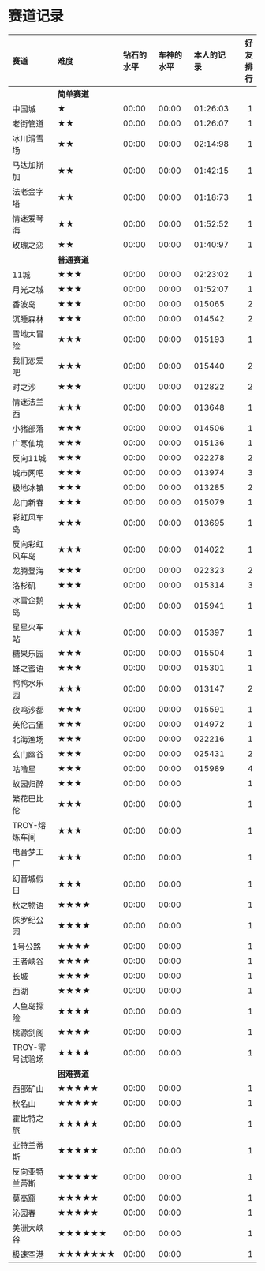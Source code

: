 # 赛道记录

赛道|难度|钻石的水平|车神的水平|本人的记录|好友排行
:-|:-|:-|:-|:-|-:
||**简单赛道**|||
中国城|★|00:00|00:00|01:26:03|1
老街管道|★★|00:00|00:00|01:26:07|1
冰川滑雪场|★★|00:00|00:00|02:14:98|1
马达加斯加|★★|00:00|00:00|01:42:15|1
法老金字塔|★★|00:00|00:00|01:18:73|1
情迷爱琴海|★★|00:00|00:00|01:52:52|1
玫瑰之恋|★★|00:00|00:00|01:40:97|1
||**普通赛道**||
11城|★★★|00:00|00:00|02:23:02|1
月光之城|★★★|00:00|00:00|01:52:07|1
香波岛|★★★|00:00|00:00|015065|2
沉睡森林|★★★|00:00|00:00|014542|2
雪地大冒险|★★★|00:00|00:00|015193|1
我们恋爱吧|★★★|00:00|00:00|015440|2
时之沙|★★★|00:00|00:00|012822|2
情迷法兰西|★★★|00:00|00:00|013648|1
小猪部落|★★★|00:00|00:00|014506|1
广寒仙境|★★★|00:00|00:00|015136|1
反向11城|★★★|00:00|00:00|022278|2
城市网吧|★★★|00:00|00:00|013974|3
极地冰镇|★★★|00:00|00:00|013285|2
龙门新春|★★★|00:00|00:00|015079|1
彩虹风车岛|★★★|00:00|00:00|013695|1
反向彩虹风车岛|★★★|00:00|00:00|014022|1
龙腾登海|★★★|00:00|00:00|022323|2
洛杉矶|★★★|00:00|00:00|015314|3
冰雪企鹅岛|★★★|00:00|00:00|015941|1
星星火车站|★★★|00:00|00:00|015397|1
糖果乐园|★★★|00:00|00:00|015504|1
蜂之蜜语|★★★|00:00|00:00|015301|1
鸭鸭水乐园|★★★|00:00|00:00|013147|2
夜鸣沙都|★★★|00:00|00:00|015591|1
英伦古堡|★★★|00:00|00:00|014972|1
北海渔场|★★★|00:00|00:00|022216|1
玄门幽谷|★★★|00:00|00:00|025431|2
咕噜星|★★★|00:00|00:00|015989|4
故园归醉|★★★|00:00|00:00||1
繁花巴比伦|★★★|00:00|00:00||1
TROY-熔炼车间|★★★|00:00|00:00||1
电音梦工厂|★★★|00:00|00:00||1
幻音城假日|★★★|00:00|00:00||1
秋之物语|★★★★|00:00|00:00||1
侏罗纪公园|★★★★|00:00|00:00||1
1号公路|★★★★|00:00|00:00||1
王者峡谷|★★★★|00:00|00:00||1
长城|★★★★|00:00|00:00||1
西湖|★★★★|00:00|00:00||1
人鱼岛探险|★★★★|00:00|00:00||1
桃源剑阁|★★★★|00:00|00:00||1
TROY-零号试验场|★★★★|00:00|00:00||1
||**困难赛道**||
西部矿山|★★★★★|00:00|00:00||1
秋名山|★★★★★|00:00|00:00||1
霍比特之旅|★★★★★|00:00|00:00||1
亚特兰蒂斯|★★★★★|00:00|00:00||1
反向亚特兰蒂斯|★★★★★|00:00|00:00||1
莫高窟|★★★★★|00:00|00:00||1
沁园春|★★★★★|00:00|00:00||1
美洲大峡谷|★★★★★★|00:00|00:00||1
极速空港|★★★★★★★|00:00|00:00||1




















<!-- 
★★★⭐️
 -->
